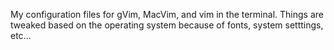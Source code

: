 My configuration files for gVim, MacVim, and vim in the terminal. Things are tweaked based on the operating system because of fonts, system setttings, etc...
